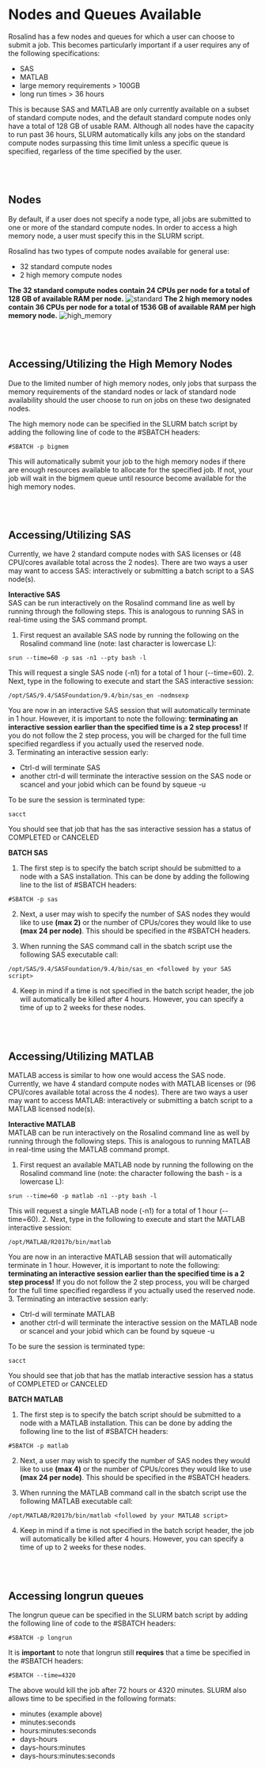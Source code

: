 # Nodes and Queues Available
Rosalind has a few nodes and queues for which a user can choose to submit a job.  This becomes particularly important if a user requires any of the following specifications:
  * SAS
  * MATLAB
  * large memory requirements > 100GB
  * long run times > 36 hours  

This is because SAS and MATLAB are only currently available on a subset of standard compute nodes, and the default standard compute nodes only have a total of 128 GB of usable RAM. Although all nodes have the capacity to run past 36 hours, SLURM automatically kills any jobs on the standard compute nodes surpassing this time limit unless a specific queue is specified, regarless of the time specified by the user.

<div class="paragraph"><p><br>
<br></p></div>

## Nodes
By default, if a user does not specify a node type, all jobs are submitted to one or more of the standard compute nodes.  In order to access a high memory node, a user must specify this in the SLURM script.  

Rosalind has two types of compute nodes available for general use:
  *  32 standard compute nodes
  *  2 high memory compute nodes

**The 32 standard compute nodes contain 24 CPUs per node for a total of 128 GB of available RAM per node.**
![standard](https://github.com/tbrunetti/Rosalind_HPC/blob/develop/images/standard_compute.png)
**The 2 high memory nodes contain 36 CPUs per node for a total of 1536 GB of available RAM per high memory node.**
![high_memory](https://github.com/tbrunetti/Rosalind_HPC/blob/develop/images/high_memory_compute.png)

<div class="paragraph"><p><br>
<br></p></div>

## Accessing/Utilizing the High Memory Nodes
Due to the limited number of high memory nodes, only jobs that surpass the memory requirements of the standard nodes or lack of standard node availability should the user choose to run on jobs on these two designated nodes.

The high memory node can be specified in the SLURM batch script by adding the following line of code to the #SBATCH headers:  
```
#SBATCH -p bigmem
```

This will automatically submit your job to the high memory nodes if there are enough resources available to allocate for the specified job.  If not, your job will wait in the bigmem queue until resource become available for the high memory nodes.

<div class="paragraph"><p><br>
<br></p></div>

## Accessing/Utilizing SAS
Currently, we have 2 standard compute nodes with SAS licenses or (48 CPU/cores available total across the 2 nodes).  There are two ways a user may want to access SAS: interactively or submitting a batch script to a SAS node(s).  

__Interactive SAS__  
SAS can be run interactively on the Rosalind command line as well by running through the following steps.  This is analogous to running SAS in real-time using the SAS command prompt.  
1.  First request an available SAS node by running the following on the Rosalind command line (note: last character is lowercase L):
```
srun --time=60 -p sas -n1 --pty bash -l
```
This will request a single SAS node (-n1) for a total of 1 hour (--time=60).
2.  Next, type in the following to execute and start the SAS interactive session:
```
/opt/SAS/9.4/SASFoundation/9.4/bin/sas_en -nodmsexp
```
You are now in an interactive SAS session that will automatically terminate in 1 hour.  However, it is important to note the following:
__terminating an interactive session earlier than the specified time is a 2 step process!__  If you do not follow the 2 step process, you will be charged for the full time specified regardless if you actually used the reserved node.  
3.  Terminating an interactive session early:
  * Ctrl-d will terminate SAS
  * another ctrl-d will terminate the interactive session on the SAS node or scancel and your jobid which can be found by squeue -u <yourusername>  

To be sure the session is terminated type:
```
sacct
```
You should see that job that has the sas interactive session has a status of COMPLETED or CANCELED


__BATCH SAS__  
1.  The first step is to specify the batch script should be submitted to a node with a SAS installation.  This can be done by adding the following line to the list of #SBATCH headers:
```
#SBATCH -p sas
```
2.  Next, a user may wish to specify the number of SAS nodes they would like to use __(max 2)__ or the number of CPUs/cores they would like to use __(max 24 per node)__.  This should be specified in the #SBATCH headers.

3.  When running the SAS command call in the sbatch script use the following SAS executable call:
```
/opt/SAS/9.4/SASFoundation/9.4/bin/sas_en <followed by your SAS script>
```

4.  Keep in mind if a time is not specified in the batch script header, the job will automatically be killed after 4 hours.  However, you can specify a time of up to 2 weeks for these nodes.

<div class="paragraph"><p><br>
<br></p></div>

## Accessing/Utilizing MATLAB
MATLAB access is similar to how one would access the SAS node.  Currently, we have 4 standard compute nodes with MATLAB licenses or (96 CPU/cores available total across the 4 nodes).  There are two ways a user may want to access MATLAB: interactively or submitting a batch script to a MATLAB licensed node(s).  

__Interactive MATLAB__  
MATLAB can be run interactively on the Rosalind command line as well by running through the following steps.  This is analogous to running MATLAB in real-time using the MATLAB command prompt.  
1.  First request an available MATLAB node by running the following on the Rosalind command line (note: the character following the bash - is a lowercase L):
```
srun --time=60 -p matlab -n1 --pty bash -l
```
This will request a single MATLAB node (-n1) for a total of 1 hour (--time=60).
2.  Next, type in the following to execute and start the MATLAB interactive session:
``` 
/opt/MATLAB/R2017b/bin/matlab
```
You are now in an interactive MATLAB session that will automatically terminate in 1 hour.  However, it is important to note the following:
__terminating an interactive session earlier than the specified time is a 2 step process!__  If you do not follow the 2 step process, you will be charged for the full time specified regardless if you actually used the reserved node.  
3.  Terminating an interactive session early:
  * Ctrl-d will terminate MATLAB
  * another ctrl-d will terminate the interactive session on the MATLAB node or scancel and your jobid which can be found by squeue -u <yourusername>  

To be sure the session is terminated type:
```
sacct
```
You should see that job that has the matlab interactive session has a status of COMPLETED or CANCELED


__BATCH MATLAB__  
1.  The first step is to specify the batch script should be submitted to a node with a MATLAB installation.  This can be done by adding the following line to the list of #SBATCH headers:
```
#SBATCH -p matlab
```
2.  Next, a user may wish to specify the number of SAS nodes they would like to use __(max 4)__ or the number of CPUs/cores they would like to use __(max 24 per node)__.  This should be specified in the #SBATCH headers.

3.  When running the MATLAB command call in the sbatch script use the following MATLAB executable call:
```
/opt/MATLAB/R2017b/bin/matlab <followed by your MATLAB script>
```

4.  Keep in mind if a time is not specified in the batch script header, the job will automatically be killed after 4 hours.  However, you can specify a time of up to 2 weeks for these nodes.

<div class="paragraph"><p><br>
<br></p></div>


## Accessing longrun queues
The longrun queue can be specified in the SLURM batch script by adding the following line of code to the #SBATCH headers:
```
#SBATCH -p longrun
```
It is __important__ to note that longrun still __requires__ that a time be specified in the #SBATCH headers:
```
#SBATCH --time=4320
```
The above would kill the job after 72 hours or 4320 minutes. SLURM also allows time to be specified in the following formats:
  * minutes (example above)
  * minutes:seconds
  * hours:minutes:seconds
  * days-hours
  * days-hours:minutes
  * days-hours:minutes:seconds
